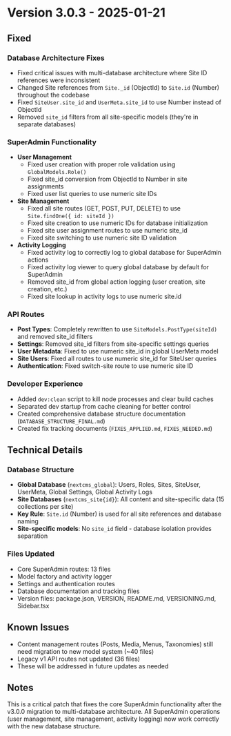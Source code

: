 # Version 3.0.3 - 2025-01-21

## Fixed

### **Database Architecture Fixes**
- Fixed critical issues with multi-database architecture where Site ID references were inconsistent
- Changed Site references from `Site._id` (ObjectId) to `Site.id` (Number) throughout the codebase
- Fixed `SiteUser.site_id` and `UserMeta.site_id` to use Number instead of ObjectId
- Removed `site_id` filters from all site-specific models (they're in separate databases)

### **SuperAdmin Functionality**
- **User Management**
  - Fixed user creation with proper role validation using `GlobalModels.Role()`
  - Fixed site_id conversion from ObjectId to Number in site assignments
  - Fixed user list queries to use numeric site IDs
- **Site Management**
  - Fixed all site routes (GET, POST, PUT, DELETE) to use `Site.findOne({ id: siteId })`
  - Fixed site creation to use numeric IDs for database initialization
  - Fixed site user assignment routes to use numeric site_id
  - Fixed site switching to use numeric site ID validation
- **Activity Logging**
  - Fixed activity log to correctly log to global database for SuperAdmin actions
  - Fixed activity log viewer to query global database by default for SuperAdmin
  - Removed site_id from global action logging (user creation, site creation, etc.)
  - Fixed site lookup in activity logs to use numeric site.id

### **API Routes**
- **Post Types**: Completely rewritten to use `SiteModels.PostType(siteId)` and removed site_id filters
- **Settings**: Removed site_id filters from site-specific settings queries
- **User Metadata**: Fixed to use numeric site_id in global UserMeta model
- **Site Users**: Fixed all routes to use numeric site_id for SiteUser queries
- **Authentication**: Fixed switch-site route to use numeric site ID

### **Developer Experience**
- Added `dev:clean` script to kill node processes and clear build caches
- Separated dev startup from cache cleaning for better control
- Created comprehensive database structure documentation (`DATABASE_STRUCTURE_FINAL.md`)
- Created fix tracking documents (`FIXES_APPLIED.md`, `FIXES_NEEDED.md`)

## Technical Details

### Database Structure
- **Global Database** (`nextcms_global`): Users, Roles, Sites, SiteUser, UserMeta, Global Settings, Global Activity Logs
- **Site Databases** (`nextcms_site{id}`): All content and site-specific data (15 collections per site)
- **Key Rule**: `Site.id` (Number) is used for all site references and database naming
- **Site-specific models**: No `site_id` field - database isolation provides separation

### Files Updated
- Core SuperAdmin routes: 13 files
- Model factory and activity logger
- Settings and authentication routes
- Database documentation and tracking files
- Version files: package.json, VERSION, README.md, VERSIONING.md, Sidebar.tsx

## Known Issues
- Content management routes (Posts, Media, Menus, Taxonomies) still need migration to new model system (~40 files)
- Legacy v1 API routes not updated (36 files)
- These will be addressed in future updates as needed

## Notes
This is a critical patch that fixes the core SuperAdmin functionality after the v3.0.0 migration to multi-database architecture. All SuperAdmin operations (user management, site management, activity logging) now work correctly with the new database structure.

